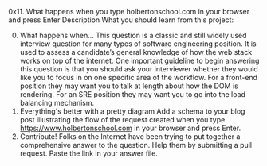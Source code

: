 0x11. What happens when you type holbertonschool.com in your browser and press Enter
Description
What you should learn from this project:

0. What happens when...
This question is a classic and still widely used interview question for many types of software engineering position. It is used to assess a candidate’s general knowledge of how the web stack works on top of the internet. One important guideline to begin answering this question is that you should ask your interviewer whether they would like you to focus in on one specific area of the workflow. For a front-end position they may want you to talk at length about how the DOM is rendering. For an SRE position they may want you to go into the load balancing mechanism.
1. Everything's better with a pretty diagram
Add a schema to your blog post illustrating the flow of the request created when you type https://www.holbertonschool.com in your browser and press Enter.
2. Contribute!
Folks on the Internet have been trying to put together a comprehensive answer to the question. Help them by submitting a pull request. Paste the link in your answer file.
